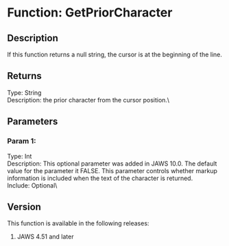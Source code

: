 # Function: GetPriorCharacter

## Description

If this function returns a null string, the cursor is at the beginning
of the line.

## Returns

Type: String\
Description: the prior character from the cursor position.\

## Parameters

### Param 1:

Type: Int\
Description: This optional parameter was added in JAWS 10.0. The default
value for the parameter it FALSE. This parameter controls whether markup
information is included when the text of the character is returned.\
Include: Optional\

## Version

This function is available in the following releases:

1.  JAWS 4.51 and later
